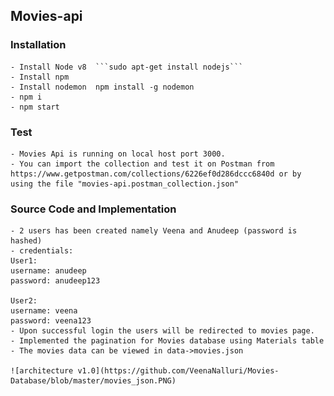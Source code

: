 ## Movies-api

### Installation
    - Install Node v8  ```sudo apt-get install nodejs```
    - Install npm 
    - Install nodemon  npm install -g nodemon
    - npm i
    - npm start

### Test
    - Movies Api is running on local host port 3000. 
    - You can import the collection and test it on Postman from https://www.getpostman.com/collections/6226ef0d286dccc6840d or by using the file "movies-api.postman_collection.json"

### Source Code and Implementation
    - 2 users has been created namely Veena and Anudeep (password is hashed)
    - credentials: 
    User1:
    username: anudeep
    password: anudeep123

    User2:
    username: veena
    password: veena123
    - Upon successful login the users will be redirected to movies page. 
    - Implemented the pagination for Movies database using Materials table 
    - The movies data can be viewed in data->movies.json

    ![architecture v1.0](https://github.com/VeenaNalluri/Movies-Database/blob/master/movies_json.PNG)